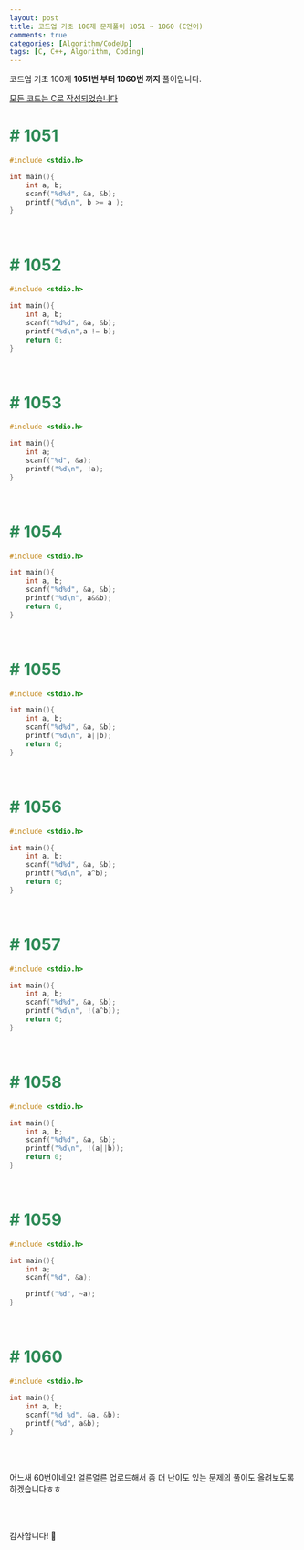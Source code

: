 ```yaml
---
layout: post
title: 코드업 기초 100제 문제풀이 1051 ~ 1060 (C언어)
comments: true
categories: [Algorithm/CodeUp]
tags: [C, C++, Algorithm, Coding]
---
```


코드업 기초 100제 **1051번 부터 1060번 까지** 풀이입니다.


<u>모든 코드는 C로 작성되었습니다</u>
<br>

# <span style="color:SeaGreen"> # 1051 </span>

``` c
#include <stdio.h>

int main(){
    int a, b;
    scanf("%d%d", &a, &b);
    printf("%d\n", b >= a );
}
```
<br>

# <span style="color:SeaGreen"> # 1052 </span>

``` c
#include <stdio.h>

int main(){
    int a, b;
    scanf("%d%d", &a, &b);
    printf("%d\n",a != b);
    return 0;
}
```

<br>


# <span style="color:SeaGreen"> # 1053 </span>

```c
#include <stdio.h>

int main(){
    int a;
    scanf("%d", &a);
    printf("%d\n", !a);
}
```
<br>

# <span style="color:SeaGreen"> # 1054 </span>

```c
#include <stdio.h>

int main(){
    int a, b;
    scanf("%d%d", &a, &b);
    printf("%d\n", a&&b);
    return 0;
}
```
<br>

# <span style="color:SeaGreen"> # 1055 </span>

```c
#include <stdio.h>

int main(){
    int a, b;
    scanf("%d%d", &a, &b);
    printf("%d\n", a||b);
    return 0;
}
```
<br>

# <span style="color:SeaGreen"> # 1056 </span>

```c
#include <stdio.h>

int main(){
    int a, b;
    scanf("%d%d", &a, &b);
    printf("%d\n", a^b);
    return 0;
}
```
<br>

# <span style="color:SeaGreen"> # 1057 </span>

```c
#include <stdio.h>

int main(){
    int a, b;
    scanf("%d%d", &a, &b);
    printf("%d\n", !(a^b));
    return 0;
}

```
<br>

# <span style="color:SeaGreen"> # 1058 </span>

```c
#include <stdio.h>

int main(){
    int a, b;
    scanf("%d%d", &a, &b);
    printf("%d\n", !(a||b));
    return 0;
}
```
<br>

# <span style="color:SeaGreen"> # 1059 </span>

```c
#include <stdio.h>

int main(){
    int a;
    scanf("%d", &a);

    printf("%d", ~a);
}
```
<br>


# <span style="color:SeaGreen"> # 1060 </span>

```c
#include <stdio.h>

int main(){
    int a, b;
    scanf("%d %d", &a, &b);
    printf("%d", a&b);
}

```


<br><br>

어느새 60번이네요! 얼른얼른 업로드해서 좀 더 난이도 있는 문제의 풀이도 올려보도록 하겠습니다ㅎㅎ

<br><br>

감사합니다! 🙂
